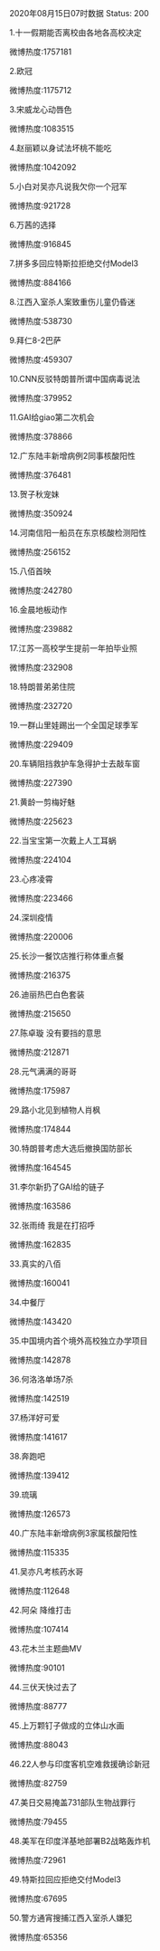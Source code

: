 2020年08月15日07时数据
Status: 200

1.十一假期能否离校由各地各高校决定

微博热度:1757181

2.欧冠

微博热度:1175712

3.宋威龙心动唇色

微博热度:1083515

4.赵丽颖以身试法坏桃不能吃

微博热度:1042092

5.小白对吴亦凡说我欠你一个冠军

微博热度:921728

6.万茜的选择

微博热度:916845

7.拼多多回应特斯拉拒绝交付Model3

微博热度:884166

8.江西入室杀人案致重伤儿童仍昏迷

微博热度:538730

9.拜仁8-2巴萨

微博热度:459307

10.CNN反驳特朗普所谓中国病毒说法

微博热度:379952

11.GAI给giao第二次机会

微博热度:378866

12.广东陆丰新增病例2同事核酸阳性

微博热度:376481

13.贺子秋宠妹

微博热度:350924

14.河南信阳一船员在东京核酸检测阳性

微博热度:256152

15.八佰首映

微博热度:242780

16.金晨地板动作

微博热度:239882

17.江苏一高校学生提前一年拍毕业照

微博热度:232908

18.特朗普弟弟住院

微博热度:232720

19.一群山里娃踢出一个全国足球季军

微博热度:229409

20.车辆阻挡救护车急得护士去敲车窗

微博热度:227390

21.黄龄一剪梅好魅

微博热度:225623

22.当宝宝第一次戴上人工耳蜗

微博热度:224104

23.心疼凌霄

微博热度:223466

24.深圳疫情

微博热度:220006

25.长沙一餐饮店推行称体重点餐

微博热度:216375

26.迪丽热巴白色套装

微博热度:215650

27.陈卓璇 没有要挡的意思

微博热度:212871

28.元气满满的哥哥

微博热度:175987

29.路小北见到植物人肖枫

微博热度:174844

30.特朗普考虑大选后撤换国防部长

微博热度:164545

31.李尔新扔了GAI给的链子

微博热度:163586

32.张雨绮 我是在打招呼

微博热度:162835

33.真实的八佰

微博热度:160041

34.中餐厅

微博热度:143420

35.中国境内首个境外高校独立办学项目

微博热度:142878

36.何洛洛单场7杀

微博热度:142519

37.杨洋好可爱

微博热度:141617

38.奔跑吧

微博热度:139412

39.琉璃

微博热度:126573

40.广东陆丰新增病例3家属核酸阳性

微博热度:115335

41.吴亦凡考核药水哥

微博热度:112648

42.阿朵 降维打击

微博热度:107414

43.花木兰主题曲MV

微博热度:90101

44.三伏天快过去了

微博热度:88777

45.上万颗钉子做成的立体山水画

微博热度:88043

46.22人参与印度客机空难救援确诊新冠

微博热度:82759

47.美日交易掩盖731部队生物战罪行

微博热度:79455

48.美军在印度洋基地部署B2战略轰炸机

微博热度:72961

49.特斯拉回应拒绝交付Model3

微博热度:67695

50.警方通宵搜捕江西入室杀人嫌犯

微博热度:65356

